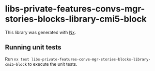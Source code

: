 # libs-private-features-convs-mgr-stories-blocks-library-cmi5-block

This library was generated with [Nx](https://nx.dev).

## Running unit tests

Run `nx test libs-private-features-convs-mgr-stories-blocks-library-cmi5-block` to execute the unit tests.
